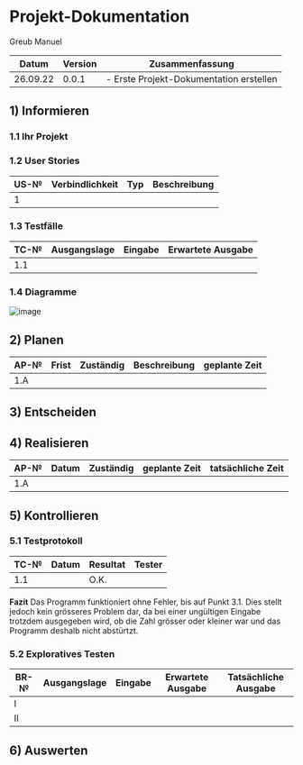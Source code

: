 # Projekt-Dokumentation

Greub Manuel

| Datum | Version | Zusammenfassung                                              |
| ----- | ------- | ------------------------------------------------------------ |
|  26.09.22     |  0.0.1       |      - Erste Projekt-Dokumentation erstellen      |


## 1) Informieren

### 1.1 Ihr Projekt



### 1.2 User Stories

| US-№ | Verbindlichkeit | Typ  | Beschreibung                       |
| ---- | --------------- | ---- | ---------------------------------- |
| 1  |  |  |  |



### 1.3 Testfälle

| TC-№ | Ausgangslage | Eingabe | Erwartete Ausgabe |
| ---- | ------------ | ------- | ----------------- |
| 1.1 | |  |  |



### 1.4 Diagramme

![image](https://user-images.githubusercontent.com/110885770/186120544-16da8c55-7ade-41ec-949f-d49fdae423c2.png)

## 2) Planen

| AP-№ | Frist | Zuständig | Beschreibung | geplante Zeit |
| ---- | ----- | --------- | ------------ | ------------- |
| 1.A |   |  | |  |


## 3) Entscheiden


## 4) Realisieren

| AP-№ | Datum | Zuständig | geplante Zeit | tatsächliche Zeit |
| ---- | ----- | --------- | ------------- | ----------------- |
| 1.A  |      |          |              |                |



## 5) Kontrollieren

### 5.1 Testprotokoll

| TC-№ | Datum | Resultat | Tester |
| ---- | ----- | -------- | ------ |
| 1.1  |    |    O.K.      |      |


**Fazit**
Das Programm funktioniert ohne Fehler, bis auf Punkt 3.1. Dies stellt jedoch kein grösseres Problem dar, da bei einer ungültigen Eingabe trotzdem ausgegeben wird, ob die Zahl grösser oder kleiner war und das Programm deshalb nicht abstürtzt.

### 5.2 Exploratives Testen

| BR-№ | Ausgangslage | Eingabe | Erwartete Ausgabe | Tatsächliche Ausgabe |
| ---- | ------------ | ------- | ----------------- | -------------------- |
| I    |  |  |       |    |
| II  |  | | | |


## 6) Auswerten

